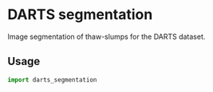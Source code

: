 # DARTS segmentation

Image segmentation of thaw-slumps for the DARTS dataset.

## Usage

```py
import darts_segmentation
```
